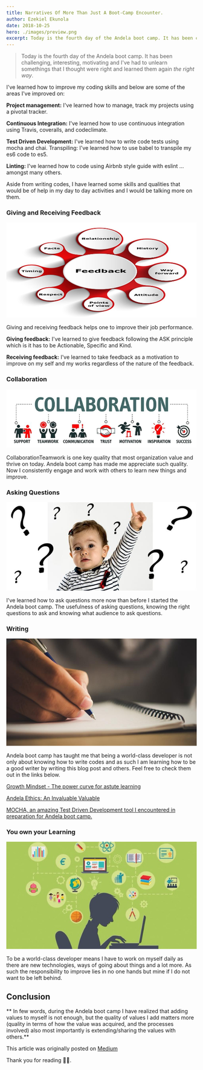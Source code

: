 ```yaml
---
title: Narratives Of More Than Just A Boot-Camp Encounter.
author: Ezekiel Ekunola
date: 2018-10-25
hero: ./images/preview.png
excerpt: Today is the fourth day of the Andela boot camp. It has been challenging, interesting, motivating and I've had to unlearn somethings that I thought were right and learned them again *the right way*
---
```


 >Today is the fourth day of the Andela boot camp. It has been challenging, interesting, motivating and I've had to unlearn somethings that I thought were right and learned them again *the right way*.

I've learned how to improve my coding skills and below are some of the areas I've improved on:

**Project management:** I've learned how to manage, track my projects using a pivotal tracker.

**Continuous Integration:** I've learned how to use continuous integration using Travis, coveralls, and codeclimate.

**Test Driven Development:** I've learned how to write code tests using mocha and chai.
Transpiling: I've learned how to use babel to transpile my es6 code to es5.

**Linting:** I've learned how to code using Airbnb style guide with eslint …amongst many others.


Aside from writing codes, I have learned some skills and qualities that would be of help in my day to day activities and I would be talking more on them.

### Giving and Receiving Feedback
 ![](./images/feedback.png)

Giving and receiving feedback helps one to improve their job performance.

 **Giving feedback:** I've learned to give feedback following the ASK principle which is it has to be Actionable, Specific and Kind.

**Receiving feedback:** I've learned to take feedback as a motivation to improve on my self and my works regardless of the nature of the feedback.

### Collaboration
![](./images/collaboration.png)

CollaborationTeamwork is one key quality that most organization value and thrive on today. Andela boot camp has made me appreciate such quality. Now I consistently engage and work with others to learn new things and improve.

### Asking Questions
![](./images/asking-questions.png)

I've learned how to ask questions more now than before I started the Andela boot camp. The usefulness of asking questions, knowing the right questions to ask and knowing what audience to ask questions.

### Writing
![](./images/writing.png)

Andela boot camp has taught me that being a world-class developer is not only about knowing how to write codes and as such I am learning how to be a good writer by writing this blog post and others. Feel free to check them out in the links below.

[Growth Mindset - The power curve for astute learning](https://medium.com/@ekunolaeasybuoy/growth-mindset-the-power-curve-for-astute-learning-c75422f5cf5b?source=post_page---------------------------)

[Andela Ethics: An Invaluable Valuable](https://medium.com/@easybuoy/andela-ethics-an-invaluable-valuable-cae01c57142d)

[MOCHA, an amazing Test Driven Development tool I encountered in preparation for Andela boot camp.](https://medium.com/@easybuoy/mocha-an-amazing-test-driven-development-tool-i-encountered-in-preparation-for-andela-boot-camp-ce718519e93e)

### You own your Learning
![](./images/yoyo.png)

To be a world-class developer means I have to work on myself daily as there are new technologies, ways of going about things and a lot more. As such the responsibility to improve lies in no one hands but mine if I do not want to be left behind.

## Conclusion
** In few words, during the Andela boot camp I have realized that adding values to myself is not enough, but the quality of values I add matters more (quality in terms of how the value was acquired, and the processes involved) also most importantly is extending/sharing the values with others.**

This article was originally posted on [Medium](https://medium.com/@easybuoy/narratives-of-more-than-just-a-boot-camp-encounter-2e35f7afe411)

Thank you for reading 🙏🏾.
